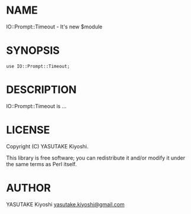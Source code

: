 # NAME

IO::Prompt::Timeout - It's new $module

# SYNOPSIS

    use IO::Prompt::Timeout;

# DESCRIPTION

IO::Prompt::Timeout is ...

# LICENSE

Copyright (C) YASUTAKE Kiyoshi.

This library is free software; you can redistribute it and/or modify
it under the same terms as Perl itself.

# AUTHOR

YASUTAKE Kiyoshi <yasutake.kiyoshi@gmail.com>
